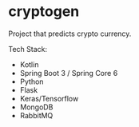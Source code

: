# cryptogen
Project that predicts crypto currency.

Tech Stack:
- Kotlin
- Spring Boot 3 / Spring Core 6
- Python
- Flask
- Keras/Tensorflow
- MongoDB
- RabbitMQ
